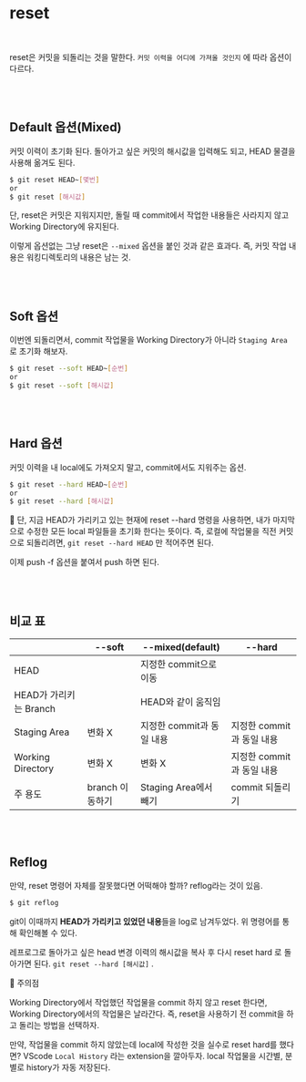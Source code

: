# reset

<br/>

reset은 커밋을 되돌리는 것을 말한다. `커밋 이력을 어디에 가져올 것인지` 에 따라 옵션이 다르다.

<br/>

<br/>

## Default 옵션(Mixed)

커밋 이력이 초기화 된다. 돌아가고 싶은 커밋의 해시값을 입력해도 되고, HEAD 물결을 사용해 옮겨도 된다.

```sh
$ git reset HEAD~[몇번]
or
$ git reset [해시값]
```

단, reset은 커밋은 지워지지만, 돌릴 때 commit에서 작업한 내용들은 사라지지 않고 Working Directory에 유지된다.

이렇게 옵션없는 그냥 reset은 `--mixed` 옵션을 붙인 것과 같은 효과다. 즉, 커밋 작업 내용은 워킹디렉토리의 내용은 남는 것.

<br/>

<br/>

## Soft 옵션

이번엔 되돌리면서, commit 작업물을 Working Directory가 아니라 `Staging Area` 로 초기화 해보자.

```sh
$ git reset --soft HEAD~[순번]
or
$ git reset --soft [해시값]
```

<br/>

<br/>

## Hard 옵션

커밋 이력을 내 local에도 가져오지 말고, commit에서도 지워주는 옵션.

```sh
$ git reset --hard HEAD~[순번]
or
$ git reset --hard [해시값]
```

📌 단, 지금 HEAD가 가리키고 있는 현재에 reset --hard 명령을 사용하면, 내가 마지막으로 수정한 모든 local 파일들을 초기화 한다는 뜻이다. 즉, 로컬에 작업물을 직전 커밋으로 되돌리려면, `git reset --hard HEAD` 만 적어주면 된다.

이제 push -f 옵션을 붙여서 push 하면 된다.

<br/>

<br/>

## 비교 표

|                        | --soft          | --mixed(default)          | --hard                    |
| ---------------------- | --------------- | ------------------------- | ------------------------- |
| HEAD                   |                 | 지정한 commit으로 이동    |                           |
| HEAD가 가리키는 Branch |                 | HEAD와 같이 움직임        |                           |
| Staging Area           | 변화 X          | 지정한 commit과 동일 내용 | 지정한 commit과 동일 내용 |
| Working Directory      | 변화 X          | 변화 X                    | 지정한 commit과 동일 내용 |
| 주 용도                | branch 이동하기 | Staging Area에서 빼기     | commit 되돌리기           |

<br/>

<br/>

## Reflog

만약, reset 명령어 자체를 잘못했다면 어떡해야 할까? reflog라는 것이 있음.

```sh
$ git reflog
```

git이 이때까지 **HEAD가 가리키고 있었던 내용**들을 log로 남겨두었다. 위 명령어를 통해 확인해볼 수 있다.

레프로그로 돌아가고 싶은 head 변경 이력의 해시값을 복사 후 다시 reset hard 로 돌아가면 된다. `git reset --hard [해시값]` .

📌 주의점

Working Directory에서 작업했던 작업물을 commit 하지 않고 reset 한다면, Working Directory에서의 작업물은 날라간다. 즉, reset을 사용하기 전 commit을 하고 돌리는 방법을 선택하자.

만약, 작업물을 commit 하지 않았는데 local에 작성한 것을 실수로 reset hard를 했다면? VScode `Local History` 라는 extension을 깔아두자. local 작업물을 시간별, 분별로 history가 자동 저장된다.